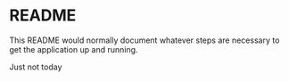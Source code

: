 # README

This README would normally document whatever steps are necessary to get the application up and running.

Just not today

